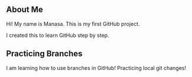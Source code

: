 ## About Me
Hi! My name is Manasa. This is my first GitHub project.

I created this to learn GitHub step by step.

## Practicing Branches
I am learning how to use branches in GitHub!
Practicing local git changes!